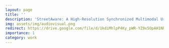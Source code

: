 ```yaml
---
layout: page
title: ''
description: 'StreetAware: A High-Resolution Synchronized Multimodal Urban Scene Dataset'
img: assets/img/audiovisual.png
redirect: https://drive.google.com/file/d/1kdiMhlpP4Ky_pWR-YZ9x5OpAH1Nh3xxE/view?usp=sharing
importance: 1
category: work
---
```

